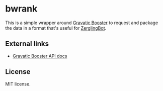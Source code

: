 # bwrank

This is a simple wrapper around [Gravatic Booster](https://github.com/evanandrewrose/gravatic-booster) to request and package the data in a format that's useful for [ZerglingBot](https://github.com/msikma/ZerglingBot).

## External links

* [Gravatic Booster API docs](https://evanandrewrose.github.io/gravatic-booster/classes/GravaticBooster.html)

## License

MIT license.
